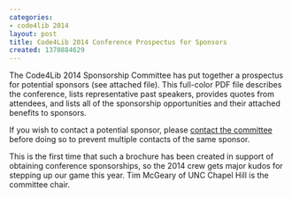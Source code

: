 ```yaml
---
categories:
- code4lib 2014
layout: post
title: Code4Lib 2014 Conference Prospectus for Sponsors
created: 1370884629
---
```

The Code4Lib 2014 Sponsorship Committee has put together a prospectus for potential sponsors (see attached file). This full-color PDF file describes the conference, lists representative past speakers, provides quotes from attendees, and lists all of the sponsorship opportunities and their attached benefits to sponsors.

If you wish to contact a potential sponsor, please <a href="http://wiki.code4lib.org/index.php/Code4Lib_2014_Conference_Planning_Volunteers#Sponsorships_Committee">contact the committee</a> before doing so to prevent multiple contacts of the same sponsor.

This is the first time that such a brochure has been created in support of obtaining conference sponsorships, so the 2014 crew gets major kudos for stepping up our game this year. Tim McGeary of UNC Chapel Hill is the committee chair.
